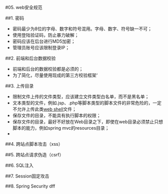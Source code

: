 #05. web安全规范

##1. 密码
  * 密码最少为8位的字母、数字和符号混用。字母、数字、符号缺一不可；
  * 使用登陆验证码，防止暴力破解；
  * 密码应该在后台进行MD5加密；
  * 管理员账号应该限制登录IP；

##2. 前端和后台数据校验
  * 前端和后台的数据校验都是必须的；
  * 为了简化，尽量使用现成的第三方校验框架‘

##3. 上传目录
  * 限制文件上传的文件类型，应该建立文件类型白名单，而不是黑名单；
  * 文本类型的文件，例如.jsp、.php等脚本类型的脚本文件的非常危险的，一定不允许上传此类<a href="http://baike.baidu.com/view/53110.htm" title="什么的web shell">web shell</a>文件；
  * 保存文件的目录，不能具有执行脚本的权限；
  * 保存文件的目录，最好不好放在Web目录之下，即使在web目录必须禁止只想脚本的能力，例如spring mvc的resources目录；
  * 

##4. 跨站点脚本攻击（xss）

##5. 跨站点请求伪造（csrf）

##6. SQL注入

##7. Session固定攻击

##8. Spring Security dff
